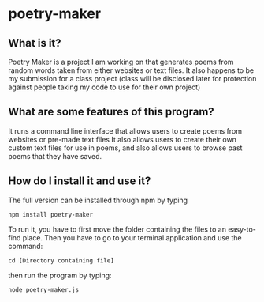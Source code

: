 # poetry-maker



## What is it?
Poetry Maker is a project I am working on that generates poems from random words taken from either websites or text files.
It also happens to be my submission for a class project (class will be disclosed later for protection against people taking my code to use for their own project)

## What are some features of this program?
It runs a command line interface that allows users to create poems from websites or pre-made text files
It also allows users to create their own custom text files for use in poems, and also allows users to browse past poems that they have saved.

## How do I install it and use it?
The full version can be installed through npm by typing
```
npm install poetry-maker
```
To run it, you have to first move the folder containing the files to an easy-to-find place. Then you have to go to your terminal application and use the command:
```
cd [Directory containing file]
```
then run the program by typing:
```
node poetry-maker.js
```

